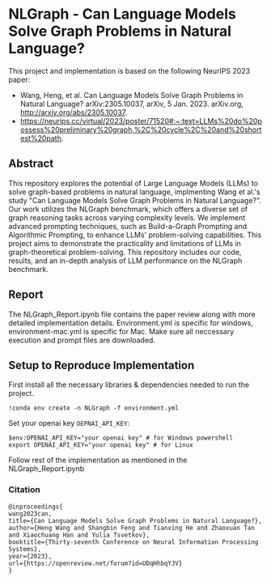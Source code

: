# NLGraph - Can Language Models Solve Graph Problems in Natural Language?  
This project and implementation is based on the following NeurIPS 2023 paper:
- Wang, Heng, et al. Can Language Models Solve Graph Problems in Natural Language? arXiv:2305.10037, arXiv, 5 Jan. 2023. arXiv.org, http://arxiv.org/abs/2305.10037.
- https://neurips.cc/virtual/2023/poster/71520#:~:text=LLMs%20do%20possess%20preliminary%20graph,%2C%20cycle%2C%20and%20shortest%20path.


## Abstract  
This repository explores the potential of Large Language Models (LLMs) to solve graph-based problems in natural language, implmenting Wang et al.'s study "Can Language Models Solve Graph Problems in Natural Language?". Our work utilizes the NLGraph benchmark, which offers a diverse set of graph reasoning tasks across varying complexity levels. We implement advanced prompting techniques, such as Build-a-Graph Prompting and Algorithmic Prompting, to enhance LLMs' problem-solving capabilities. This project aims to demonstrate the practicality and limitations of LLMs in graph-theoretical problem-solving. This repository includes our code, results, and an in-depth analysis of LLM performance on the NLGraph benchmark.

## Report  
The NLGraph_Report.ipynb file contains the paper review along with more detailed implementation details. Environment.yml is specific for windows, environment-mac.yml is specific for Mac. Make sure all neccessary execution and prompt files are downloaded.

## Setup to Reproduce Implementation  

First install all the necessary libraries & dependencies needed to run the project.  
```
!conda env create -n NLGraph -f environment.yml 
```

Set your openai key `OEPNAI_API_KEY`:
```
$env:OPENAI_API_KEY="your openai key" # for Windows powershell
export OPENAI_API_KEY="your openai key" # for Linux
```

Follow rest of the implementation as mentioned in the NLGraph_Report.ipynb

























### Citation
```
@inproceedings{
wang2023can,
title={Can Language Models Solve Graph Problems in Natural Language?},
author={Heng Wang and Shangbin Feng and Tianxing He and Zhaoxuan Tan and Xiaochuang Han and Yulia Tsvetkov},
booktitle={Thirty-seventh Conference on Neural Information Processing Systems},
year={2023},
url={https://openreview.net/forum?id=UDqHhbqYJV}
}
```
